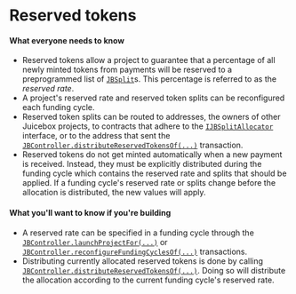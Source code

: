 # Reserved tokens

#### What everyone needs to know

* Reserved tokens allow a project to guarantee that a percentage of all newly minted tokens from payments will be reserved to a preprogrammed list of [`JBSplit`](/dev/api/data-structures/jbsplit.md)s. This percentage is referred to as the *reserved rate*.
* A project's reserved rate and reserved token splits can be reconfigured each funding cycle.
* Reserved token splits can be routed to addresses, the owners of other Juicebox projects, to contracts that adhere to the [`IJBSplitAllocator`](/dev/api/interfaces/ijbsplitallocator.md) interface, or to the address that sent the [`JBController.distributeReservedTokensOf(...)`](/dev/api/contracts/or-controllers/jbcontroller/write/distributereservedtokensof.md) transaction.
* Reserved tokens do not get minted automatically when a new payment is received. Instead, they must be explicitly distributed during the funding cycle which contains the reserved rate and splits that should be applied. If a funding cycle's reserved rate or splits change before the allocation is distributed, the new values will apply.

#### What you'll want to know if you're building

* A reserved rate can be specified in a funding cycle through the [`JBController.launchProjectFor(...)`](/dev/api/contracts/or-controllers/jbcontroller/write/launchprojectfor.md) or [`JBController.reconfigureFundingCyclesOf(...)`](/dev/api/contracts/or-controllers/jbcontroller/write/reconfigurefundingcyclesof.md) transactions.
* Distributing currently allocated reserved tokens is done by calling [`JBController.distributeReservedTokensOf(...)`](/dev/api/contracts/or-controllers/jbcontroller/write/distributereservedtokensof.md). Doing so will distribute the allocation according to the current funding cycle's reserved rate.
